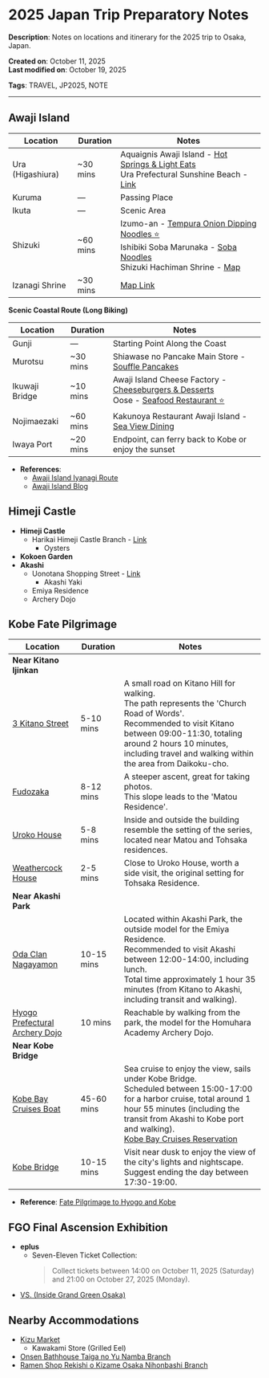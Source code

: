 # 2025 Japan Trip Preparatory Notes

**Description**: Notes on locations and itinerary for the 2025 trip to Osaka, Japan.

**Created on**: October 11, 2025  
**Last modified on**: October 19, 2025

**Tags**: TRAVEL, JP2025, NOTE

---

## Awaji Island

| Location         | Duration | Notes                                                                                                                                                                                                                                                             |
| ---------------- | -------- | ----------------------------------------------------------------------------------------------------------------------------------------------------------------------------------------------------------------------------------------------------------------- |
| Ura (Higashiura) | ~30 mins | Aquaignis Awaji Island - [Hot Springs & Light Eats](https://matcha-jp.com/tw/15476) <br> Ura Prefectural Sunshine Beach - [Link](https://matcha-jp.com/tw/20192)                                                                                                  |
| Kuruma           | —        | Passing Place                                                                                                                                                                                                                                                     |
| Ikuta            | —        | Scenic Area                                                                                                                                                                                                                                                       |
| Shizuki          | ~60 mins | Izumo-an - [Tempura Onion Dipping Noodles ⭐️](https://maps.app.goo.gl/scJrCBti18cgCfLb9) <br> Ishibiki Soba Marunaka - [Soba Noodles](https://maps.app.goo.gl/TV4EpUtXWvdCP8C88) <br> Shizuki Hachiman Shrine - [Map](https://maps.app.goo.gl/NPP5avdzJBc3YBoF9) |
| Izanagi Shrine   | ~30 mins | [Map Link](https://maps.app.goo.gl/SWJxob98J2XUJdq68)                                                                                                                                                                                                             |

**Scenic Coastal Route (Long Biking)**

| Location       | Duration | Notes                                                                                                                                                                               |
| -------------- | -------- | ----------------------------------------------------------------------------------------------------------------------------------------------------------------------------------- |
| Gunji          | —        | Starting Point Along the Coast                                                                                                                                                      |
| Murotsu        | ~30 mins | Shiawase no Pancake Main Store - [Souffle Pancakes](https://maps.app.goo.gl/QmSQ247zZLP6Sx5eA)                                                                                      |
| Ikuwaji Bridge | ~10 mins | Awaji Island Cheese Factory - [Cheeseburgers & Desserts](https://maps.app.goo.gl/3xPteyHCC6BNQshd8) <br> Oose - [Seafood Restaurant ⭐️](https://maps.app.goo.gl/kYJgovPCz8KLZuoY8) |
| Nojimaezaki    | ~60 mins | Kakunoya Restaurant Awaji Island - [Sea View Dining](https://maps.app.goo.gl/eK9dcf2vs66Wty8E7)                                                                                     |
| Iwaya Port     | ~20 mins | Endpoint, can ferry back to Kobe or enjoy the sunset                                                                                                                                |

- **References**:
  - [Awaji Island Iyanagi Route](https://www.awajishima-kanko.jp/cycling/ch/modelcourse_3.html)
  - [Awaji Island Blog](https://www.wayfarer.idv.tw/Japan/Japan2016/0411.htm)

## Himeji Castle

- **Himeji Castle**
  - Harikai Himeji Castle Branch - [Link](https://maps.app.goo.gl/AdN3CX6jibxYYy3X9)
    - Oysters
- **Kokoen Garden**
- **Akashi**
  - Uonotana Shopping Street - [Link](https://maps.app.goo.gl/Uh4HyKwRXZF7K5QVA)
    - Akashi Yaki
  - Emiya Residence
  - Archery Dojo

## Kobe Fate Pilgrimage

| Location                                                                    | Duration   | Notes                                                                                                                                                                                                                                                                             |
| --------------------------------------------------------------------------- | ---------- | --------------------------------------------------------------------------------------------------------------------------------------------------------------------------------------------------------------------------------------------------------------------------------- |
| **Near Kitano Ijinkan**                                                     |            |                                                                                                                                                                                                                                                                                   |
| [3 Kitano Street](https://maps.app.goo.gl/q8cFA3XZ17A667Nj8)                | 5-10 mins  | A small road on Kitano Hill for walking. <br> The path represents the 'Church Road of Words'. <br> Recommended to visit Kitano between 09:00-11:30, totaling around 2 hours 10 minutes, including travel and walking within the area from Daikoku-cho.                            |
| [Fudozaka](https://maps.app.goo.gl/h2LSNACjTQRy79CW9)                       | 8-12 mins  | A steeper ascent, great for taking photos. <br> This slope leads to the 'Matou Residence'.                                                                                                                                                                                        |
| [Uroko House](https://maps.app.goo.gl/4pgZcZf1rFRwbd3E8)                    | 5-8 mins   | Inside and outside the building resemble the setting of the series, located near Matou and Tohsaka residences.                                                                                                                                                                    |
| [Weathercock House](https://maps.app.goo.gl/j5XEwvqK4rfiBx1h6)              | 2-5 mins   | Close to Uroko House, worth a side visit, the original setting for Tohsaka Residence.                                                                                                                                                                                             |
| **Near Akashi Park**                                                        |            |                                                                                                                                                                                                                                                                                   |
| [Oda Clan Nagayamon](https://maps.app.goo.gl/jayrLb4a6uhC9CNH7)             | 10-15 mins | Located within Akashi Park, the outside model for the Emiya Residence. <br> Recommended to visit Akashi between 12:00-14:00, including lunch. <br> Total time approximately 1 hour 35 minutes (from Kitano to Akashi, including transit and walking).                             |
| [Hyogo Prefectural Archery Dojo](https://maps.app.goo.gl/zZPJWEShjm2CiNEA9) | 10 mins    | Reachable by walking from the park, the model for the Homuhara Academy Archery Dojo.                                                                                                                                                                                              |
| **Near Kobe Bridge**                                                        |            |                                                                                                                                                                                                                                                                                   |
| [Kobe Bay Cruises Boat](https://maps.app.goo.gl/uaKuCCtzFFgheGyN7)          | 45-60 mins | Sea cruise to enjoy the view, sails under Kobe Bridge. <br> Scheduled between 15:00-17:00 for a harbor cruise, total around 1 hour 55 minutes (including the transit from Akashi to Kobe port and walking). <br> [Kobe Bay Cruises Reservation](https://www.tkc-rs1.com/reserve/) |
| [Kobe Bridge](https://maps.app.goo.gl/3YESkhzD7H6MRGut8)                    | 10-15 mins | Visit near dusk to enjoy the view of the city's lights and nightscape. <br> Suggest ending the day between 17:30-19:00.                                                                                                                                                           |

- **Reference**: [Fate Pilgrimage to Hyogo and Kobe](https://note.com/0zeroccc/n/nf80744128ac2#18389ce4-0245-4449-8405-d981fdb1b5d0)

## FGO Final Ascension Exhibition

- **eplus**
  - Seven-Eleven Ticket Collection:
    > Collect tickets between 14:00 on October 11, 2025 (Saturday) and 21:00 on October 27, 2025 (Monday).
- [VS. (Inside Grand Green Osaka)](https://maps.app.goo.gl/qDNwJGBqBace1hqu7)

## Nearby Accommodations

- [Kizu Market](https://maps.app.goo.gl/fjnsfpKrCuMUBDVV9)
  - Kawakami Store (Grilled Eel)
- [Onsen Bathhouse Taiga no Yu Namba Branch](https://maps.app.goo.gl/y4D5VY8nzm4wuCML6)
- [Ramen Shop Rekishi o Kizame Osaka Nihonbashi Branch](https://maps.app.goo.gl/X6hMfxpriTWh8soF6)
